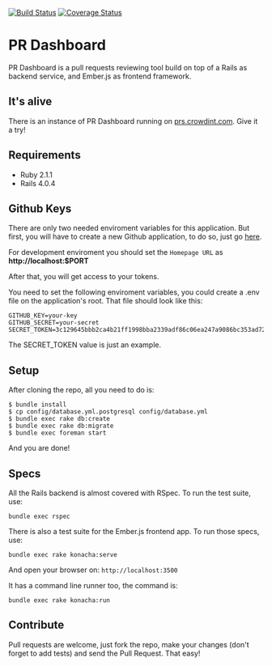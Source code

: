 [![Build Status](https://travis-ci.org/crowdint/prdashboard.svg?branch=master)](https://travis-ci.org/crowdint/prdashboard)
[![Coverage Status](https://coveralls.io/repos/crowdint/prdashboard/badge.png?branch=master)](https://coveralls.io/r/crowdint/prdashboard?branch=master)

# PR Dashboard

PR Dashboard is a pull requests reviewing tool build on top of a Rails
as backend service, and Ember.js as frontend framework.

## It's alive
There is an instance of PR Dashboard running on
[prs.crowdint.com](http://prs.crowdint.com). Give it a try!

## Requirements

- Ruby 2.1.1
- Rails 4.0.4

## Github Keys

There are only two needed enviroment variables for this application. But
first, you will have to create a new Github application, to do so, just
go [here](https://github.com/settings/applications/new).

For development enviroment you should set the `Homepage URL` as
**http://localhost:$PORT**

After that, you will get access to your tokens.

You need to set the following enviroment variables, you could create a
.env file on the application's root. That file should look like this:

    GITHUB_KEY=your-key
    GITHUB_SECRET=your-secret
    SECRET_TOKEN=3c129645bbb2ca4b21ff1998bba2339adf86c06ea247a9086bc353ad7220c56c5af587b1a6946b

The SECRET_TOKEN value is just an example.

## Setup

After cloning the repo, all you need to do is:

    $ bundle install
    $ cp config/database.yml.postgresql config/database.yml
    $ bundle exec rake db:create
    $ bundle exec rake db:migrate
    $ bundle exec foreman start

And you are done!

## Specs

All the Rails backend is almost covered with RSpec. To run the test
suite, use:

    bundle exec rspec

There is also a test suite for the Ember.js frontend app. To run those
specs, use:

    bundle exec rake konacha:serve

And open your browser on: `http://localhost:3500`

It has a command line runner too, the command is:

    bundle exec rake konacha:run

## Contribute

Pull requests are welcome, just fork the repo, make your changes (don't
forget to add tests) and send the Pull Request. That easy!

